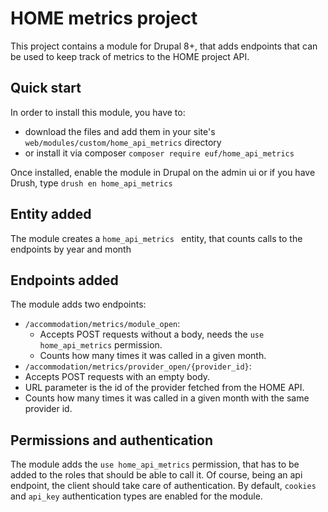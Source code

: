 # HOME metrics project

This project contains a module for Drupal 8+, that adds endpoints that can be used to keep track of metrics to the HOME project API.

## Quick start

In order to install this module, you have to:
  - download the files and add them in your site's `web/modules/custom/home_api_metrics` directory
  - or install it via composer `composer require euf/home_api_metrics`

Once installed, enable the module in Drupal on the admin ui or if you have Drush, type `drush en home_api_metrics`

## Entity added
The module creates a `home_api_metrics ` entity, that counts calls to the endpoints by year and month

## Endpoints added
The module adds two endpoints:
  - `/accommodation/metrics/module_open`: 
    - Accepts POST requests without a body, needs the `use home_api_metrics` permission.
    - Counts how many times it was called in a given month.
  - `/accommodation/metrics/provider_open/{provider_id}`:
  - Accepts POST requests with an empty body. 
  - URL parameter is the id of the provider fetched from the HOME API.
  - Counts how many times it was called in a given month with the same provider id.

## Permissions and authentication
The module adds the `use home_api_metrics` permission, that has to be added to the roles that should be able to call it. Of course, being an api endpoint, the client should take care of authentication. By default, `cookies` and `api_key` authentication types are enabled for the module.
